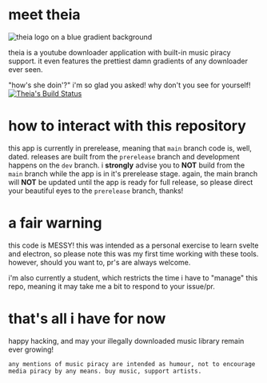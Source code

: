 # meet theia

![theia logo on a blue gradient background](https://arweave.net/GXR6QxmsIiqR1O0XOwswPtwLwC5o8GKtLwXKy2OOW5w)

theia is a youtube downloader application with built-in music piracy support. it even features the prettiest damn gradients of any downloader ever seen.

"how's she doin'?" i'm so glad you asked! why don't you see for yourself! [![Theia's Build Status](https://github.com/cl0vrfi3ld/theia-app/actions/workflows/build.yml/badge.svg?branch=prerelease)](https://github.com/cl0vrfi3ld/theia-app/actions/workflows/build.yml)

# how to interact with this repository

this app is currently in prerelease, meaning that `main` branch code is, well, dated. releases are built from the `prerelease` branch and development happens on the `dev` branch. i **strongly** advise you to **NOT** build from the `main` branch while the app is in it's prerelease stage. again, the main branch will **NOT** be updated until the app is ready for full release, so please direct your beautiful eyes to the `prerelease` branch, thanks!

# a fair warning

this code is MESSY! this was intended as a personal exercise to learn svelte and electron, so please note this was my first time working with these tools. however, should you want to, pr's are always welcome.

i'm also currently a student, which restricts the time i have to "manage" this repo, meaning it may take me a bit to respond to your issue/pr.

# that's all i have for now 
happy hacking, and may your illegally downloaded music library remain ever growing!

`any mentions of music piracy are intended as humour, not to encourage media piracy by any means. buy music, support artists.`
